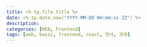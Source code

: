 ```yaml
---
title: <% tp.file.title %>
date: <% tp.date.now("YYYY-MM-DD HH:mm:ss ZZ") %>
description: 
categories: [WEB, Frontend]
tags: [web, basic, frontend, react, 멋사, 과제]
---
```

